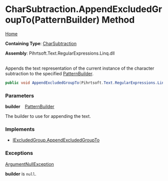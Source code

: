 # CharSubtraction\.AppendExcludedGroupTo\(PatternBuilder\) Method

[Home](../../../../../../README.md)

**Containing Type**: [CharSubtraction](../README.md)

**Assembly**: Pihrtsoft\.Text\.RegularExpressions\.Linq\.dll

\
Appends the text representation of the current instance of the character subtraction to the specified [PatternBuilder](../../PatternBuilder/README.md)\.

```csharp
public void AppendExcludedGroupTo(Pihrtsoft.Text.RegularExpressions.Linq.PatternBuilder builder)
```

### Parameters

**builder** &ensp; [PatternBuilder](../../PatternBuilder/README.md)

The builder to use for appending the text\.

### Implements

* [IExcludedGroup.AppendExcludedGroupTo](../../IExcludedGroup/AppendExcludedGroupTo/README.md)

### Exceptions

[ArgumentNullException](https://docs.microsoft.com/en-us/dotnet/api/system.argumentnullexception)

**builder** is `null`\.

